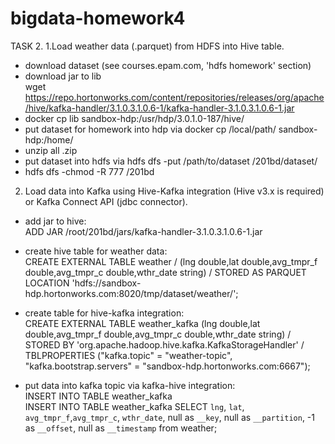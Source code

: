# bigdata-homework4
TASK 2.
1.Load weather data (.parquet) from HDFS into Hive table. 
 - download dataset (see courses.epam.com, 'hdfs homework' section)
 - download jar to lib  
 wget https://repo.hortonworks.com/content/repositories/releases/org/apache/hive/kafka-handler/3.1.0.3.1.0.6-1/kafka-handler-3.1.0.3.1.0.6-1.jar
 - docker cp lib sandbox-hdp:/usr/hdp/3.0.1.0-187/hive/
 - put dataset for homework into hdp via docker cp /local/path/ sandbox-hdp:/home/
 - unzip all .zip
 - put dataset into hdfs via hdfs dfs -put /path/to/dataset /201bd/dataset/
 - hdfs dfs -chmod -R 777 /201bd

2. Load data into Kafka using Hive-Kafka integration (Hive v3.x is required) or Kafka Connect API (jdbc connector).   
 - add jar to hive:  
   ADD JAR /root/201bd/jars/kafka-handler-3.1.0.3.1.0.6-1.jar
 - create hive table for weather data:  
 CREATE EXTERNAL TABLE weather /
  (lng double,lat double,avg_tmpr_f double,avg_tmpr_c double,wthr_date string) / 
  STORED AS PARQUET LOCATION 'hdfs://sandbox-hdp.hortonworks.com:8020/tmp/dataset/weather/';

 - create table for hive-kafka integration:  
 CREATE EXTERNAL TABLE weather_kafka (lng double,lat double,avg_tmpr_f double,avg_tmpr_c double,wthr_date string) /
  STORED BY 'org.apache.hadoop.hive.kafka.KafkaStorageHandler' /
  TBLPROPERTIES ("kafka.topic" = "weather-topic", "kafka.bootstrap.servers" = "sandbox-hdp.hortonworks.com:6667");  
  - put data into kafka topic via kafka-hive integration:  
  INSERT INTO TABLE weather_kafka  
  INSERT INTO TABLE weather_kafka SELECT `lng`, `lat`, `avg_tmpr_f`,`avg_tmpr_c`, `wthr_date`, null as `__key`, null as `__partition`, -1 as `__offset`, null as `__timestamp` from weather;

